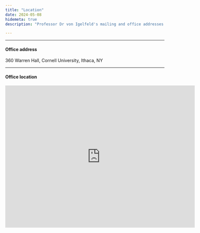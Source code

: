 ```yaml
---
title: "Location"
date: 2024-05-08
hidemeta: true
description: "Professor Dr von Igelfeld's mailing and office addresses at the Institute of Romance Philology."

---
```


---
<!-- 
#### Mailing address

Professor Dr von Igelfeld  
Institute of Romance Philology  
University of Regensburg  
Regensburg, Germany

--- -->

#### Office address

360 Warren Hall,
Cornell University,
Ithaca, NY

---

#### Office location

<iframe src="https://www.google.com/maps/embed?pb=!1m18!1m12!1m3!1d2943.9911958603498!2d-76.4796747236757!3d42.44920342946479!2m3!1f0!2f0!3f0!3m2!1i1024!2i768!4f13.1!3m3!1m2!1s0x89d0838c28ff841b%3A0x6d0bf690f6e2c474!2sWarren%20Hall%20-%20Dyson%20School%20of%20Applied%20Economics%20and%20Management!5e0!3m2!1sen!2sus!4v1747867106762!5m2!1sen!2sus" width="600" height="450" style="border:0;" allowfullscreen="" loading="lazy" referrerpolicy="no-referrer-when-downgrade"></iframe>


